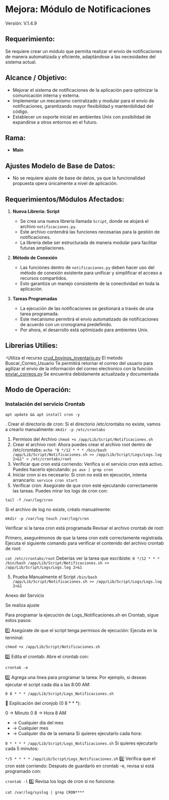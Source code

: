 # Mejora: Módulo de Notificaciones


Versión: V.1.4.9
## Requerimiento:

Se requiere crear un módulo que permita realizar el envío de notificaciones de manera automatizada y eficiente, adaptándose a las necesidades del sistema actual.

## Alcance / Objetivo:

- Mejorar el sistema de notificaciones de la aplicación para optimizar la comunicación interna y externa.
- Implementar un mecanismo centralizado y modular para el envío de notificaciones, garantizando mayor flexibilidad y mantenibilidad del código.
- Establecer un soporte inicial en ambientes Unix con posibilidad de expandirse a otros entornos en el futuro.

## Rama:

- **Main**

## Ajustes Modelo de Base de Datos:

- No se requiere ajuste de base de datos, ya que la funcionalidad propuesta opera únicamente a nivel de aplicación.

## Requerimientos/Módulos Afectados:

1. **Nueva Librería: Script**
   - Se crea una nueva librería llamada `Script`, donde se alojará el archivo `notificaciones.py`.
   - Este archivo contendrá las funciones necesarias para la gestión de notificaciones.
   - La librería debe ser estructurada de manera modular para facilitar futuras ampliaciones.

2. **Método de Conexión**
   - Las funciones dentro de `notificaciones.py` deben hacer uso del método de conexión existente para unificar y simplificar el acceso a recursos compartidos.
   - Esto garantiza un manejo consistente de la conectividad en toda la aplicación.

3. **Tareas Programadas**
   - La ejecución de las notificaciones se gestionará a través de una tarea programada.
   - Este mecanismo permitirá el envío automatizado de notificaciones de acuerdo con un cronograma predefinido.
   - Por ahora, el desarrollo está optimizado para ambientes Unix.


## Librerias Utilies:

-Utiliza el recurso [crud_bovinos_inventario.py](..%2F..%2Fcrud%2Fcrud_bovinos_inventario.py)  El metodo Buscar_Correo_Usuario  Te permitirá retornar el correo del usuario para agilizar el envio de la información del correo electronico con la función  
[enviar_correos.py](..%2F..%2FLib%2Fenviar_correos.py) Se encuentra debidamente actualizada y documentada



## Modo de Operación:
### Instalación del servicio Crontab
`apt update && apt install cron -y`

. Crear el directorio de cron:
Si el directorio /etc/crontabs no existe, vamos a crearlo manualmente:
`mkdir -p /etc/crontabs`
1. Permisos del Archivo
`chmod +x /app/Lib/Script/Notificaciones.sh`
2. Crear el archivo root:
Ahora puedes crear el archivo root dentro de /etc/crontabs:
`echo "0 */12 * * * /bin/bash /app/Lib/Script/Notificaciones.sh >> /app/Lib/Script/Logs/Logs.log 2>&1" > /etc/crontabs/root`
3. Verificar que cron está corriendo:
Verifica si el servicio cron está activo. Puedes hacerlo ejecutando:
`ps aux | grep cron`
4. Iniciar cron si es necesario:
Si cron no está en ejecución, intenta arrancarlo:
`service cron start`
5. Verificar cron:
Asegúrate de que cron esté ejecutando correctamente las tareas. Puedes mirar los logs de cron con:


`tail -f /var/log/cron`

Si el archivo de log no existe, créalo manualmente:

`mkdir -p /var/log
touch /var/log/cron
 `



Verificar si la tarea cron está programada
Revisar el archivo crontab de root:

Primero, asegurémonos de que la tarea cron esté correctamente registrada. Ejecuta el siguiente comando para verificar el contenido del archivo crontab de root:

`cat /etc/crontabs/root`
Deberías ver la tarea que escribiste:
`0 */12 * * * /bin/bash /app/Lib/Script/Notificaciones.sh >> /app/Lib/Script/Logs/Logs.log 2>&1`

5. Prueba Manualmente el Script
`/bin/bash /app/Lib/Script/Notificaciones.sh >> /app/Lib/Script/Logs/Logs.log 2>&1`


Anexo del Servicio 


Se realiza ajuste 



Para programar la ejecución de Logs_Notificaciones.sh en Crontab, sigue estos pasos:

1️⃣ Asegúrate de que el script tenga permisos de ejecución:
Ejecuta en la terminal:


`chmod +x /app/Lib/Script/Notificaciones.sh`

2️⃣ Edita el crontab:
Abre el crontab con:

`crontab -e`

3️⃣ Agrega una línea para programar la tarea:
Por ejemplo, si deseas ejecutar el script cada día a las 8:00 AM:

`0 8 * * * /app/Lib/Script/Logs_Notificaciones.sh`

📌 Explicación del cronjob (0 8 * * *):

0 → Minuto 0
8 → Hora 8 AM
* → Cualquier día del mes
* → Cualquier mes
* → Cualquier día de la semana
Si quieres ejecutarlo cada hora:

`0 * * * * /app/Lib/Script/Logs_Notificaciones.sh`
Si quieres ejecutarlo cada 5 minutos:


`*/5 * * * * /app/Lib/Script/Logs_Notificaciones.sh`
4️⃣ Verifica que el cron esté corriendo:
Después de guardarlo en crontab -e, revisa si está programado con:



`crontab -l`
5️⃣ Revisa los logs de cron si no funciona:

`cat /var/log/syslog | grep CRON****`